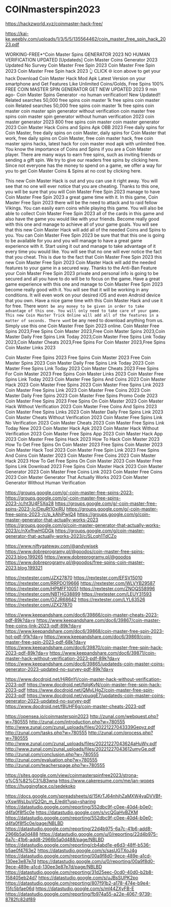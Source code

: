 # COINmasterspin2023

https://hackzworld.xyz/coinmaster-hack-free/

https://kai-ke.weebly.com/uploads/1/3/5/5/135564462/coin_master_free_spin_hack_2023.pdf



WORKING-FREE*^Coin Master Spins GENERATOR 2023 NO HUMAN VERIFICATION UPDATED
[Updateds] Coin Master Coins Generator 2023 Updated No Survey
Coin Master Free Spin 2023
Coin Master Free Spin 2023
Coin Master Free Spin hack 2023
👆 CLICK 🌐 icon above to get your hack Download Coin Master Hack Mod Apk Latest Version on your smartphone and Get Features Like Unlimited Coins/Golds, Free Spins
100% FREE COIN MASTER SPIN GENERATOR GET NEW UPDATED 2023 9 min ago- Coin Master Spins Generator -no human verification! New Updated!! Related searches 50,000 free spins coin master 1k free spins coin master coin Related searches 50,000 free spins coin master 1k free spins coin master coin master spin generator without verification coin master free spins coin master spin generator without human verification 2023 coin master generator 2023 800 free spins coin master coin master generator 2023
Coin Master Hack Coins and Spins Apk OBB 2023
Free daily spins for Coin Master, free daily spins on coin Master, daily spins for Coin Master that work, free daily spins on Coin Master, free coin master hack, free coin master spins hacks, latest hack for coin master mod apk with unlimited free. You know the importance of Coins and Spins if you are a Coin Master player. There are many ways to earn free spins, such as inviting friends or sending a gift spin. We try to give our readers free spins by clicking here. Since not everyone has the money to spend on a game, we offer a way for you to get Coin Master Coins & Spins at no cost by clicking here.

This new Coin Master Hack is out and you can use it right away. You will see that no one will ever notice that you are cheating. Thanks to this one, you will be sure that you will Coin Master Free Spin 2023 manage to have Coin Master Free Spin 2023 a great game time with it. In this game, Coin Master Free Spin 2023 there will be the need to attack and to raid fellow Vikings. You can easily earn coins while playing this game. You will also be able to collect Coin Master Free Spin 2023 all of the cards in this game and also have the game you would like with your friends. Become really good with this one and manage to achieve all of your game goals. You will see that this new Coin Master Hack will add all of the needed Coins and Spins to you. You can Coin Master Free Spin 2023 be sure that that this one is going to be available for you and you will manage to have a great game experience with it. Start using it out and manage to take advantage of it every time you would like. You will see that no one will ever notice the fact that you cheat. This is due to the fact that Coin Master Free Spin 2023 this new Coin Master Free Spin 2023 Coin Master Hack will add the needed features to your game in a secured way. Thanks to the Anti-Ban Feature your Coin Master Free Spin 2023 private and personal info is going to be secured and all you have to do will be to focus on the game. Have a great game experience with this one and manage to Coin Master Free Spin 2023 become really good with it. You will see that it will be working in any conditions. It will even work on your desired iOS and even Android device that you own. Have a nice game time with this Coin Master Hack and use it for free. There won`t be any money to be given in order to take advantage of this one. You will only need to take care of your game. This new Coin Master Trick Online will add all of the features in a matter of seconds. There won`t be any need to download anything from us. Simply use this one Coin Master Free Spin 2023 online.
Coin Master Free Spins 2023,Free Spins Coin Master 2023,Free Coin Master Spins 2023,Coin Master Daily Free Spins Link Today 2023,Coin Master Free Spins Link Today 2023,Coin Master Cheats 2023,Free Spins For Coin Master 2023,Free Spins Coin Master Links 2023

​Coin Master Free Spins 2023
Free Spins Coin Master 2023
Free Coin Master Spins 2023
Coin Master Daily Free Spins Link Today 2023
Coin Master Free Spins Link Today 2023
Coin Master Cheats 2023
Free Spins For Coin Master 2023
Free Spins Coin Master Links 2023
Coin Master Free Spins Link Today 2023
Coin Master Free Spins And Coins 2023
Coin Master Hack 2023
Coin Master Free Spins 2023
Coin Master Free Spins Link 2023
Coin Master Free Spins Link 2023
Coin Master Free Coins 2023
Coin Master Daily Free Spins 2023
Coin Master Free Spins Promo Code 2023
Coin Master Free Spins 2023
Free Spins On Coin Master 2023
Coin Master Hack Without Verification 2023
Coin Master Free Coins And Spins 2023
Coin Master Free Spins Links 2023
Coin Master Daily Free Spins Link 2023
Coin Master Cheats Without Verification 2023
Coin Master Free Spins Link No Verification 2023
Coin Master Cheats 2023
Coin Master Free Spins Link Today New 2023
Coin Master Hack Apk 2023
Coin Master Hack Without Verification 2023
Coin Master Free Spins App 2023
Coin Master Hack App 2023
Coin Master Free Spins Hack 2023
How To Hack Coin Master 2023
How To Get Free Spins On Coin Master 2023
Free Spins Coin Master 2023
Coin Master Hack Tool 2023
Coin Master Free Spin Link 2023
Free Spins And Coins Coin Master 2023
Coin Master Free Coins 2023
Coin Master Hack 2023
How To Get Free Spins On Coin Master 2023
Coin Master Free Spins Link Download 2023
Free Spins Coin Master Hack 2023
Coin Master Generator 2023
Coin Master Free Coins Link 2023
Coin Master Free Coins 2023
Coin Master Generator That Actually Works 2023
Coin Master Generator Without Human Verification

https://groups.google.com/g/-coin-master-free-spins-2023-
https://groups.google.com/g/-coin-master-free-spins-2023-/c/ht3U4F5Xq28
https://groups.google.com/g/-coin-master-free-spins-2023-/c/DeuRt1OxiRU
https://groups.google.com/g/-coin-master-free-spins-2023-/c/p_kAhjPwjQ4
https://groups.google.com/g/coin-master-generator-that-actually-works-2023
https://groups.google.com/g/coin-master-generator-that-actually-works-2023/c/nXxfhwHGDGk
https://groups.google.com/g/coin-master-generator-that-actually-works-2023/c/SLcqh1TdCZo

https://www.niftygateway.com/@andywisek
https://www.dobreprogramy.pl/@goodos/coin-master-free-spins-2023,blog,199265
https://www.dobreprogramy.pl/@goodos
https://www.dobreprogramy.pl/@goodos/free-spins-coin-master-2023,blog,199321



https://rextester.com/JZX27870
https://rextester.com/EFSV15010
https://rextester.com/RRPDO19666
https://rextester.com/WLVYB29587
https://rextester.com/HPMFF10051
https://rextester.com/ZNOQS58996
https://rextester.com/NBTHG38899
https://rextester.com/LEUY31593
https://rextester.com/OZJR68642
https://rextester.com/LYL63526
https://rextester.com/JZX27870

https://www.keepandshare.com/doc6/39866/coin-master-cheats-2023-pdf-89k?da=y
https://www.keepandshare.com/doc6/39867/coin-master-free-coins-link-2023-pdf-89k?da=y
https://www.keepandshare.com/doc6/39868/coin-master-free-spin-2023-hot-pdf-91k?da=y
https://www.keepandshare.com/doc6/39869/coin-master-free-spin-2023-pdf-68k?da=y
https://www.keepandshare.com/doc6/39870/coin-master-free-spin-hack-2023-pdf-89k?da=y
https://www.keepandshare.com/doc6/39871/coin-master-hack-without-verification-2023-pdf-89k?da=y
https://www.keepandshare.com/doc6/39865/updateds-coin-master-coins-generator-2023-updated-no-survey-pdf-89k?da=y

https://www.docdroid.net/HjR6nYi/coin-master-hack-without-verification-2023-pdf
https://www.docdroid.net/fqlgKvN/coin-master-free-spin-hack-2023-pdf
https://www.docdroid.net/QMyLHgZ/coin-master-free-spin-2023-pdf
https://www.docdroid.net/vpuqgE7/updateds-coin-master-coins-generator-2023-updated-no-survey-pdf
https://www.docdroid.net/fBUHF6g/coin-master-cheats-2023-pdf

https://opensea.io/coinmasterspin2023
http://zunal.com/webquest.php?w=780555
http://zunal.com/introduction.php?w=780555
http://www.zunal.com/zunal_uploads/files/20221227043339Gepyz.pdf
http://zunal.com/tasks.php?w=780555
http://zunal.com/process.php?w=780555
http://www.zunal.com/zunal_uploads/files/20221227043624aHuWy.pdf
http://www.zunal.com/zunal_uploads/files/20221227043612umyGe.pdf
http://zunal.com/conclusion.php?w=780555
http://zunal.com/evaluation.php?w=780555
http://zunal.com/teacherspage.php?w=780555


https://sites.google.com/view/coinmasterspinfree2023/strona-g%C5%82%C3%B3wna
https://www.cakeresume.com/me/jan-wopes
https://huggingface.co/sedekoko



https://docs.google.com/spreadsheets/d/15KrTJ64nhjhZaMXW4yaDVVBf-vXswWsLbuVQ2Qn_m_E/edit?usp=sharing
https://datastudio.google.com/reporting/552dbc9f-c0ee-40d4-b0e0-d4fa0f8f5c0e
https://datastudio.google.com/s/vcQGaHvBZKM
https://datastudio.google.com/reporting/552dbc9f-c0ee-40d4-b0e0-d4fa0f8f5c0e/page/NBLBD
https://datastudio.google.com/reporting/22d4b975-6a7c-41b6-add8-2966b5a0d488
https://datastudio.google.com/u/0/reporting/22d4b975-6a7c-41b6-add8-2966b5a0d488/page/NBLBD
https://datastudio.google.com/reporting/cb4abd1e-e6d3-48ff-b536-b5ae0f4763e2
https://datastudio.google.com/s/sasUGTXoJ4g
https://datastudio.google.com/reporting/00a9f8d0-9ece-489e-a1cd-130ee3e87e7d
https://datastudio.google.com/u/0/reporting/00a9f8d0-9ece-489e-a1cd-130ee3e87e7d/page/NBLBD
https://datastudio.google.com/reporting/31d25eec-0cd0-40d0-b2b8-158405eb24d7
https://datastudio.google.com/s/uJBsSUPK2po
https://datastudio.google.com/reporting/807f91b2-a178-474e-b9e4-15fc5bfae06d
https://datastudio.google.com/s/ml44ZXyFB-E
https://datastudio.google.com/reporting/fb974a55-a22e-4067-9739-8782fc82df89


